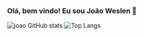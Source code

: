 ### Olá, bem vindo! Eu sou João Weslen 👋

![joao GitHub stats](https://github-readme-stats.vercel.app/api?username=joaoweslen&show_icons=true&theme=tokyonight)
![Top Langs](https://github-readme-stats.vercel.app/api/top-langs/?username=joaoweslen&layout=compact&hide_progress=false&theme=tokyonight)
